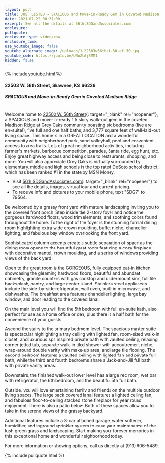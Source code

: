 ```yaml
---
layout: post
title: JUST LISTED ~ SPACIOUS and Move-in-Ready Gem in Coveted Madison Ridge
date: 2021-07-22 00:31:00
excerpt: See all the details at 56th.SDGandAssociates.com
enclosure:
pullquote:
enclosure_type: video/mp4
enclosure_time:
use_youtube_image: false
youtube_alternate_image: /uploads/1-22503w56thst-30-of-30.jpg
youtube_code: https://youtu.be/UNoZlAjSMMI
hidden: false
---
```

{% include youtube.html %}

#### 22503 W. 56th Street, Shawnee, KS&nbsp; 66226

##### SPACIOUS and Move-in-Ready Gem in Coveted Madison Ridge<br>&nbsp;

Welcome home to [22503 W. 56th Street](http://56th.SDGandAssociates.com){: target="_blank" rel="noopener"}, a SPACIOUS and move-in-ready 1.5 story walk-out gem in the coveted Madison Ridge at Grey Oaks community boasting six bedrooms (five are en-suite\!), five full and one half baths, and 3,777 square feet of well-laid-out living space. This home is in a GREAT LOCATION and a wonderful community with neighborhood park, sand volleyball, pool and convenient access to area trails. Lots of great neighborhood activities, including farmer's markets, barbecue competition, parades, Santa ride, egg hunt, etc. Enjoy great highway access and being close to restaurants, shopping, and more. You will also appreciate Grey Oaks is virtually surrounded by elementary, middle and high schools in the top rated DeSoto school district, which has been ranked \#1 in the state by MSN Money.

* Visit [56th.SDGandAssociates.com](http://56th.SDGandAssociates.com){: target="_blank" rel="noopener"} to see all the details, images, virtual tour and current pricing.
* To receive info and pictures to your mobile phone, text "SDG7" to 79564.

Be welcomed by a grassy front yard with mature landscaping inviting you to the covered front porch. Step inside the 2-story foyer and notice the gorgeous hardwood floors, wood trim elements, and soothing colors found throughout the home. To the right of the foyer is the stunning formal dining room highlighting extra wide crown moulding, buffet niche, chandelier lighting, and fabulous bay window overlooking the front yard.

Sophisticated column accents create a subtle separation of space as the dining room opens to the beautiful great room featuring a cozy fireplace with decorative mantel, crown moulding, and a series of windows providing views of the back yard.

Open to the great room is the GORGEOUS, fully equipped eat-in kitchen showcasing the gleaming hardwood floors, beautiful and abundant cabinetry, granite counters with gas cooktop and undermount sink, full tile backsplash, pantry, and large center island. Stainless steel appliances include the side-by-side refrigerator, wall oven, built-in microwave, and dishwasher. The breakfast area features chandelier lighting, large bay window, and door leading to the covered lanai.

On the main level you will find the 5th bedroom with full en-suite bath, also perfect for use as a home office or den, plus there is a half bath for the convenience of your guests.

Ascend the stairs to the primary bedroom level. The spacious master suite is spectacular highlighting a tray ceiling with lighted fan, room-sized walk-in closet, and luxurious spa inspired private bath with vaulted ceiling, relaxing corner jetted tub, separate walk-in tiled shower with accoutrement niche, wrap-around double vanity with make-up area, and large tile flooring. The second bedroom features a vaulted ceiling with lighted fan and private full bath, while the third and fourth bedrooms share a Jack-and-Jill full bath with private vanity areas.

Downstairs, the finished walk-out lower level has a large rec room, wet bar with refrigerator, the 6th bedroom, and the beautiful 5th full bath.

Outside, you will love entertaining family and friends on the multiple outdoor living spaces. The large back covered lanai features a lighted ceiling fan, and fabulous floor-to-ceiling stacked stone fireplace for year round enjoyment. There is also a patio below. Both of these spaces allow you to take in the serene views of the grassy backyard.

Additional features include a 3-car attached garage, water softener, humidifier, and inground sprinkler system to ease your maintenance of the lush green grass and landscaping. Start making your forever memories in this exceptional home and wonderful neighborhood today.

For more information or showing options, call us directly at (913) 906-5489.

{% include pullquote.html %}
